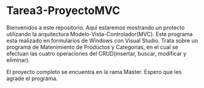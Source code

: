 # Tarea3-ProyectoMVC

Bienvenidos a este repositorio. 
Aqui estaremos mostrando un protecto utilizando la arquitectura Modelo-Vista-Controlador(MVC). Este programa esta realizado en formularios de Windows con Visual Studio.
Trata sobre un programa de Matenimiento de Productos y Categorias, en el cual se efectuan las cuatro operaciones del CRUD(insertar, buscar, modificar y eliminar).

El proyecto completo se encuentra en la rama Master.
Espero que les agrade el programa.
